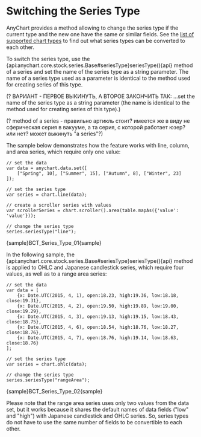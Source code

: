 Switching the Series Type
=========================

AnyChart provides a method allowing to change the series type if the current type and the new one have the same or similar fields. See the [list of supported chart types](../Quick_Start/Supported_Charts_Types) to find out what series types can be converted to each other.

To switch the series type, use the {api:anychart.core.stock.series.Base#seriesType}seriesType(){api} method of a series and set the name of the series type as a string parameter. The name of a series type used as a parameter is identical to the method used for creating series of this type.

(? ВАРИАНТ - ПЕРВОЕ ВЫКИНУТЬ, А ВТОРОЕ ЗАКОНЧИТЬ ТАК: ...set the name of the series type as a string parameter (the name is identical to the method used for creating series of this type).)

(? method of a series - правильно артикль стоит? имеется же в виду не сферическая серия в вакууме, а та серия, с которой работает юзер? или нет? может выкинуть "a series"?)

The sample below demonstrates how the feature works with line, column, and area series, which require only one value:

```
// set the data
var data = anychart.data.set([
    ["Spring", 10], ["Summer", 15], ["Autumn", 8], ["Winter", 23]
]);

// set the series type
var series = chart.line(data);

// create a scroller series with values
var scrollerSeries = chart.scroller().area(table.mapAs({'value': 'value'}));

// change the series type
series.seriesType("line");
```

{sample}BCT\_Series\_Type\_01{sample}

In the following sample, the {api:anychart.core.stock.series.Base#seriesType}seriesType(){api} method is applied to OHLC and Japanese candlestick series, which require four values, as well as to a range area series:

```
// set the data
var data = [
    {x: Date.UTC(2015, 4, 1), open:18.23, high:19.36, low:18.18, close:19.31},
    {x: Date.UTC(2015, 4, 2), open:19.50, high:19.89, low:19.00, close:19.29},
    {x: Date.UTC(2015, 4, 3), open:19.13, high:19.15, low:18.43, close:18.75},
    {x: Date.UTC(2015, 4, 6), open:18.54, high:18.76, low:18.27, close:18.76},
    {x: Date.UTC(2015, 4, 7), open:18.76, high:19.14, low:18.63, close:18.76}
];

// set the series type
var series = chart.ohlc(data);

// change the series type
series.seriesType("rangeArea");
```

{sample}BCT\_Series\_Type\_02{sample}

Please note that the range area series uses only two values from the data set, but it works because it shares the default names of data fields ("low" and "high") with Japanese candlestick and OHLC series. So, series types do not have to use the same number of fields to be convertible to each other.